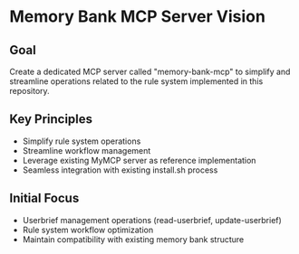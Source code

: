 # Memory Bank MCP Server Vision

## Goal
Create a dedicated MCP server called "memory-bank-mcp" to simplify and streamline operations related to the rule system implemented in this repository.

## Key Principles
- Simplify rule system operations
- Streamline workflow management
- Leverage existing MyMCP server as reference implementation
- Seamless integration with existing install.sh process

## Initial Focus
- Userbrief management operations (read-userbrief, update-userbrief)
- Rule system workflow optimization
- Maintain compatibility with existing memory bank structure 